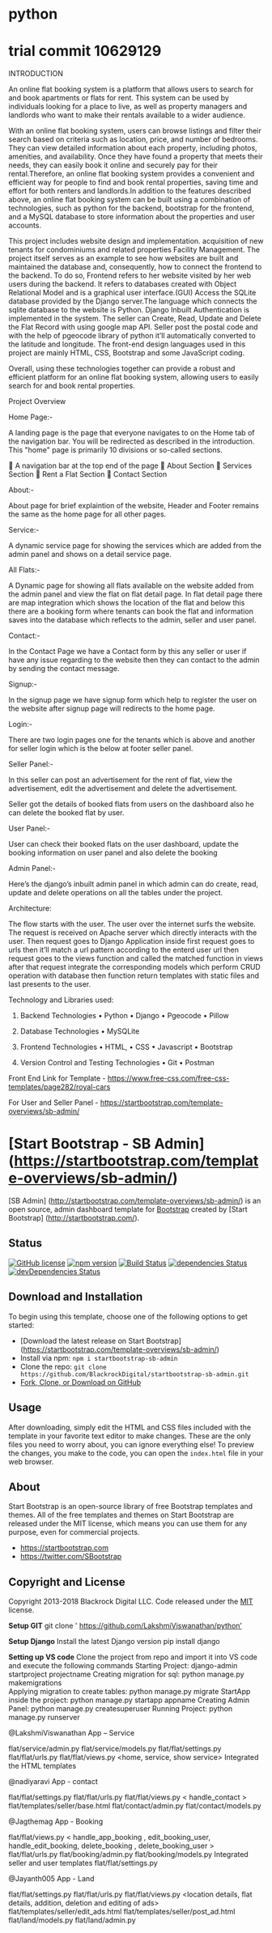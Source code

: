 # python
# trial commit 10629129

INTRODUCTION

An online flat booking system is a platform that allows users to search for and book apartments or flats for rent. This system can be used by individuals looking for a place to live, as well as property managers and landlords who want to make their rentals available to a wider audience.
 
With an online flat booking system, users can browse listings and filter their search based on criteria such as location, price, and number of bedrooms. They can view detailed information about each property, including photos, amenities, and availability. Once they have found a property that meets their needs, they can easily book it online and securely pay for their rental.Therefore, an online flat booking system provides a convenient and efficient way for people to find and book rental properties, saving time and effort for both renters and landlords.In addition to the features described above, an online flat booking system can be built using a combination of technologies, such as python for the backend, bootstrap for the frontend, and a MySQL database to store information about the properties and user accounts.

This project includes website design and implementation. acquisition of new tenants for condominiums and related properties Facility Management.
The project itself serves as an example to see how websites are built and maintained the database and, consequently, how to connect the frontend to the backend. To do so, Frontend refers to her website visited by her web users during the backend. It refers to databases created with Object Relational Model and is a graphical user interface.(GUI) Access the SQLite database provided by the Django server.The language which connects the sqlite database to the website is Python.
Django Inbuilt Authentication is implemented in the system. The seller can Create, Read, Update and Delete the Flat Record with using google map API. Seller post the postal code and with the help of pgeocode library of python it’ll automatically converted to the latitude and longitude.
The front-end design languages used in this project are mainly HTML, CSS, Bootstrap and some JavaScript coding.
 
Overall, using these technologies together can provide a robust and efficient platform for an online flat booking system, allowing users to easily search for and book rental properties.


Project Overview

Home Page:-

A landing page is the page that everyone navigates to on the Home tab of the navigation bar. You will be redirected as described in the introduction. This "home" page is primarily 10 divisions or so-called sections.

	 A navigation bar at the top end of the page
	About Section
	Services Section
	Rent a Flat Section
	Contact Section

About:-

About page for brief explaintion of the website, Header and Footer remains the same as the home page for all other pages.

Service:-

A dynamic service page for showing the services which are added from the admin panel and shows on a detail service page.

All Flats:-

A Dynamic page for showing all flats available on the website added from the admin panel and view the flat on flat detail page. In flat detail page there are map integration which shows the location of the flat and below this there are a booking form where tenants can book the flat and information saves into the database which reflects to the admin, seller and user panel.

Contact:-

In the Contact Page we have a Contact form by this any seller or user if have any issue regarding to the website then they can contact to the admin by sending the contact message.

Signup:-

In the signup page we have signup form which help to register the user on the website after signup page will redirects to the home page.

Login:-

There are two login pages one for the tenants which is above and another for seller login which is  the below at footer seller panel.

Seller Panel:-

In this seller can post an advertisement for the rent of flat, view the advertisement, edit the advertisement and delete the advertisement.

Seller got the details of booked flats from users on the dashboard also he can delete the booked flat by user.

User Panel:- 

User can check their booked flats on the user dashboard, update the booking information on user panel
and also delete the booking

Admin Panel:-

Here’s the django’s inbuilt admin panel in which admin can do create, read, update and delete operations on all the tables under the project. 


Architecture:

The flow starts with the user. The user over the internet surfs the website. The request is received on Apache server which directly interacts with the user. Then request goes to Django Application inside first request goes to urls then it’ll match a url pattern according to the enterd user url then request goes to the views function and called the matched function in views after that request integrate the corresponding models which perform CRUD operation with database then function return templates with static files and last presents to the user.

Technology and Libraries used:

1.	Backend Technologies
•	Python
•	Django
•	Pgeocode
•	Pillow


2.	Database Technologies
•	MySQLite


3.	Frontend Technologies
•	HTML,
•	CSS
•	Javascript
•	Bootstrap


4.	Version Control and Testing Technologies
•	Git
•	Postman


Front End Link for Template - https://www.free-css.com/free-css-templates/page282/royal-cars

For User and Seller Panel - https://startbootstrap.com/template-overviews/sb-admin/            

# [Start Bootstrap - SB Admin] (https://startbootstrap.com/template-overviews/sb-admin/)

[SB Admin] (http://startbootstrap.com/template-overviews/sb-admin/) is an open source, admin dashboard template for [Bootstrap](http://getbootstrap.com/) created by [Start Bootstrap] (http://startbootstrap.com/).

## Status
[![GitHub license](https://img.shields.io/badge/license-MIT-blue.svg)](https://raw.githubusercontent.com/BlackrockDigital/startbootstrap-sb-admin/master/LICENSE)
[![npm version](https://img.shields.io/npm/v/startbootstrap-sb-admin.svg)](https://www.npmjs.com/package/startbootstrap-sb-admin)
[![Build Status](https://travis-ci.org/BlackrockDigital/startbootstrap-sb-admin.svg?branch=master)](https://travis-ci.org/BlackrockDigital/startbootstrap-sb-admin)
[![dependencies Status](https://david-dm.org/BlackrockDigital/startbootstrap-sb-admin/status.svg)](https://david-dm.org/BlackrockDigital/startbootstrap-sb-admin)
[![devDependencies Status](https://david-dm.org/BlackrockDigital/startbootstrap-sb-admin/dev-status.svg)](https://david-dm.org/BlackrockDigital/startbootstrap-sb-admin?type=dev)

## Download and Installation

To begin using this template, choose one of the following options to get started:
* [Download the latest release on Start Bootstrap] (https://startbootstrap.com/template-overviews/sb-admin/)
* Install via npm: `npm i startbootstrap-sb-admin`
* Clone the repo: `git clone https://github.com/BlackrockDigital/startbootstrap-sb-admin.git`
* [Fork, Clone, or Download on GitHub](https://github.com/BlackrockDigital/startbootstrap-sb-admin)

## Usage

After downloading, simply edit the HTML and CSS files included with the template in your favorite text editor to make changes. These are the only files you need to worry about, you can ignore everything else! To preview the changes, you make to the code, you can open the `index.html` file in your web browser.

## About

Start Bootstrap is an open-source library of free Bootstrap templates and themes. All of the free templates and themes on Start Bootstrap are released under the MIT license, which means you can use them for any purpose, even for commercial projects.

* https://startbootstrap.com 
* https://twitter.com/SBootstrap

## Copyright and License

Copyright 2013-2018 Blackrock Digital LLC. Code released under the [MIT](https://github.com/BlackrockDigital/startbootstrap-sb-admin/blob/gh-pages/LICENSE) license.

**Setup GIT**
git clone ' https://github.com/LakshmiViswanathan/python’


**Setup Django**
Install the latest Django version 
pip install django

**Setting up VS code**
Clone the project from repo and import it into VS code and execute the following commands
Starting Project:  django-admin startproject projectname
Creating migration for sql:  python manage.py makemigrations	
Applying migration to create tables:  python manage.py migrate
StartApp inside the project:   python manage.py startapp appname
Creating Admin Panel:   python manage.py createsuperuser
Running Project:   python manage.py runserver

@LakshmiViswanathan
App – Service

flat/service/admin.py
flat/service/models.py
flat/flat/settings.py 
flat/flat/urls.py 
flat/flat/views.py <home, service, show service>
Integrated the HTML templates

@nadiyaravi
App - contact

flat/flat/settings.py 
flat/flat/urls.py 
flat/flat/views.py < handle_contact >
flat/templates/seller/base.html 
flat/contact/admin.py
flat/contact/models.py

@Jagthemag
App - Booking

flat/flat/views.py < handle_app_booking , edit_booking_user, handle_edit_booking, delete_booking , delete_booking_user >
flat/flat/urls.py 
flat/booking/admin.py
flat/booking/models.py
Integrated seller and user templates
flat/flat/settings.py 


@Jayanth005
App - Land

flat/flat/settings.py 
flat/flat/urls.py 
flat/flat/views.py <location details, flat details, addition, deletion and editing of ads>
flat/templates/seller/edit_ads.html 
flat/templates/seller/post_ad.html 
flat/land/models.py
flat/land/admin.py



